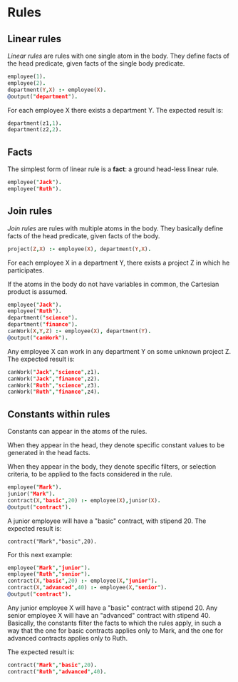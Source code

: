 # Rules

## Linear rules

_Linear rules_ are rules with one single atom in the body. They define facts of the head
predicate, given facts of the single body predicate.

```prolog showLineNumbers {3}
employee(1).
employee(2).
department(Y,X) :- employee(X).
@output("department").
```

For each employee X there exists a department Y.
The expected result is:

```prolog
department(z1,1).
department(z2,2).
```

## Facts

The simplest form of linear rule is a **fact**: a ground head-less linear rule.

```prolog showLineNumbers
employee("Jack").
employee("Ruth").
```

## Join rules

_Join rules_ are rules with multiple atoms in the body. They basically define facts of the
head predicate, given facts of the body.

```prolog
project(Z,X) :- employee(X), department(Y,X).
```

For each employee X in a department Y, there exists a project Z in which he participates.

If the atoms in the body do not have variables in common, the Cartesian product
is assumed.

```prolog showLineNumbers {5}
employee("Jack").
employee("Ruth").
department("science").
department("finance").
canWork(X,Y,Z) :- employee(X), department(Y).
@output("canWork").
```

Any employee X can work in any department Y on some unknown project Z. The expected result is:

```prolog
canWork("Jack","science",z1).
canWork("Jack","finance",z2).
canWork("Ruth","science",z3).
canWork("Ruth","finance",z4).
```

## Constants within rules

Constants can appear in the atoms of the rules.

When they appear in the head, they denote specific constant values to be generated in the head facts.

When they appear in the body, they denote specific filters, or selection criteria,
to be applied to the facts considered in the rule.

```prolog showLineNumbers {3}
employee("Mark").
junior("Mark").
contract(X,"basic",20) :- employee(X),junior(X).
@output("contract").
```

A junior employee will have a "basic" contract, with stipend 20. The expected result is:

```
contract("Mark","basic",20).
```

For this next example:

```prolog showLineNumbers {3,4}
employee("Mark","junior").
employee("Ruth","senior").
contract(X,"basic",20) :- employee(X,"junior").
contract(X,"advanced",40) :- employee(X,"senior").
@output("contract").
```

Any junior employee X will have a "basic" contract with stipend 20.
Any senior employee X will have an "advanced" contract with stipend 40.
Basically, the constants filter the facts to which the rules apply, in such a way
that the one for basic contracts applies only to Mark, and the one for
advanced contracts applies only to Ruth.

The expected result is:

```prolog
contract("Mark","basic",20).
contract("Ruth","advanced",40).
```
